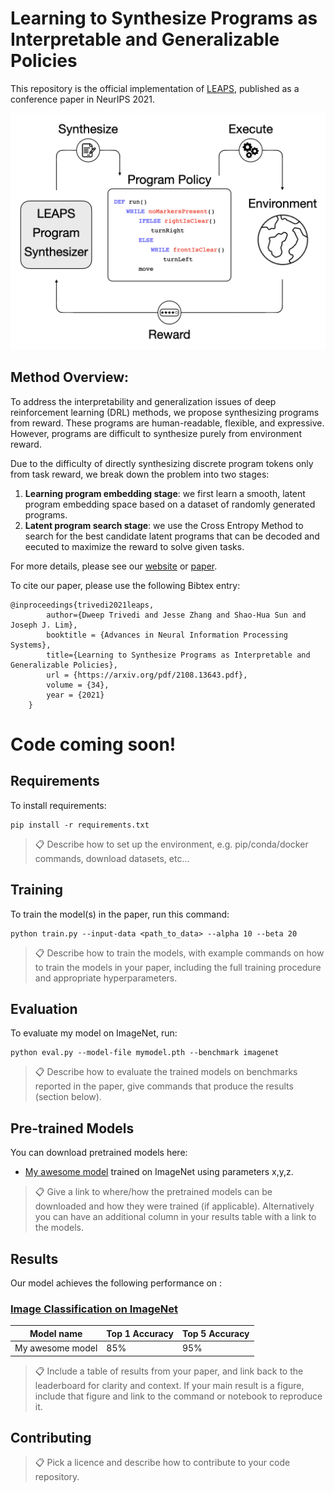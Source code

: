 # Learning to Synthesize Programs as Interpretable and Generalizable Policies

This repository is the official implementation of [LEAPS](https://arxiv.org/abs/2108.13643), published as a conference paper in NeurIPS 2021. 

<p align="center">
<img src="github-assets/leaps_teaser.jpeg" alt="LEAPS Teaser" width="600"/>
</p>


## Method Overview:
To address the interpretability and generalization issues of deep reinforcement learning (DRL) methods, we propose synthesizing programs from reward. These programs are human-readable, flexible, and expressive. However, programs are difficult to synthesize purely from environment reward.

Due to the difficulty of directly synthesizing discrete program tokens only from task reward, we break down the problem into two stages:

1. **Learning program embedding stage**: we first learn a smooth, latent program embedding space based on a dataset of randomly generated programs.
2. **Latent program search stage**: we use the Cross Entropy Method to search for the best candidate latent programs that can be decoded and eecuted to maximize the reward to solve given tasks.

For more details, please see our [website](https://clvrai.com/leaps) or [paper](https://arxiv.org/abs/2108.13643).

To cite our paper, please use the following Bibtex entry:
```    
@inproceedings{trivedi2021leaps,
        author={Dweep Trivedi and Jesse Zhang and Shao-Hua Sun and Joseph J. Lim},
        booktitle = {Advances in Neural Information Processing Systems},
        title={Learning to Synthesize Programs as Interpretable and Generalizable Policies}, 
        url = {https://arxiv.org/pdf/2108.13643.pdf},
        volume = {34},
        year = {2021}
    }
```


# Code coming soon!


## Requirements

To install requirements:

```setup
pip install -r requirements.txt
```

>📋  Describe how to set up the environment, e.g. pip/conda/docker commands, download datasets, etc...

## Training

To train the model(s) in the paper, run this command:

```train
python train.py --input-data <path_to_data> --alpha 10 --beta 20
```

>📋  Describe how to train the models, with example commands on how to train the models in your paper, including the full training procedure and appropriate hyperparameters.

## Evaluation

To evaluate my model on ImageNet, run:

```eval
python eval.py --model-file mymodel.pth --benchmark imagenet
```

>📋  Describe how to evaluate the trained models on benchmarks reported in the paper, give commands that produce the results (section below).

## Pre-trained Models

You can download pretrained models here:

- [My awesome model](https://drive.google.com/mymodel.pth) trained on ImageNet using parameters x,y,z. 

>📋  Give a link to where/how the pretrained models can be downloaded and how they were trained (if applicable).  Alternatively you can have an additional column in your results table with a link to the models.

## Results

Our model achieves the following performance on :

### [Image Classification on ImageNet](https://paperswithcode.com/sota/image-classification-on-imagenet)

| Model name         | Top 1 Accuracy  | Top 5 Accuracy |
| ------------------ |---------------- | -------------- |
| My awesome model   |     85%         |      95%       |

>📋  Include a table of results from your paper, and link back to the leaderboard for clarity and context. If your main result is a figure, include that figure and link to the command or notebook to reproduce it. 


## Contributing

>📋  Pick a licence and describe how to contribute to your code repository. 

